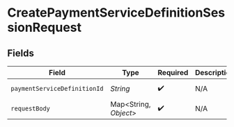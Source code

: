 # CreatePaymentServiceDefinitionSessionRequest


## Fields

| Field                        | Type                         | Required                     | Description                  | Example                      |
| ---------------------------- | ---------------------------- | ---------------------------- | ---------------------------- | ---------------------------- |
| `paymentServiceDefinitionId` | *String*                     | :heavy_check_mark:           | N/A                          | adyen-ideal                  |
| `requestBody`                | Map\<String, *Object*>       | :heavy_check_mark:           | N/A                          |                              |